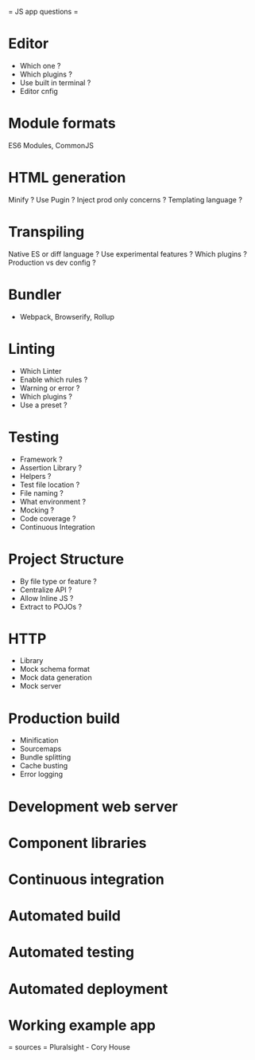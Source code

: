 = JS app questions =

# Editor
- Which one ?
- Which plugins ?
- Use built in terminal ?
- Editor cnfig

# Module formats
ES6 Modules, CommonJS

# HTML generation
Minify ?
Use Pugin ?
Inject prod only concerns ?
Templating language ?


# Transpiling
Native ES or diff language ?
Use experimental features ?
Which plugins ?
Production vs dev config ?

# Bundler
- Webpack, Browserify, Rollup

# Linting
- Which Linter
- Enable which rules ?
- Warning or error ?
- Which plugins ?
- Use a preset ?

# Testing
- Framework ?
- Assertion Library ?
- Helpers ?
- Test file location ?
- File naming ?
- What environment ?
- Mocking ?
- Code coverage ?
- Continuous Integration

# Project Structure
- By file type or feature ?
- Centralize API ?
- Allow Inline JS ?
- Extract to POJOs ?

# HTTP
- Library
- Mock schema format
- Mock data generation
- Mock server

# Production build
- Minification
- Sourcemaps
- Bundle splitting
- Cache busting
- Error logging

# Development web server
# Component libraries

# Continuous integration
# Automated build
# Automated testing
# Automated deployment
# Working example app

= sources =
Pluralsight - Cory House
